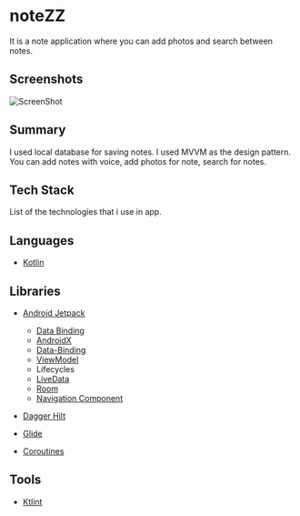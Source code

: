 # noteZZ

It is a note application where you can add photos and search between notes.

## Screenshots

![ScreenShot](https://media.giphy.com/media/SlVVQNK6qTqmGTXAFo/giphy.gif)

## Summary

I used local database for saving notes. 
I used MVVM as the design pattern.
You can add notes with voice, add photos for note, search for notes. 

## Tech Stack

List of the technologies that i use in app.

Languages
---------

- [Kotlin](https://kotlinlang.org)

Libraries
---------

- [Android Jetpack](https://developer.android.com/jetpack/)
  - [Data Binding](https://developer.android.com/topic/libraries/data-binding)
  - [AndroidX](https://developer.android.com/jetpack/androidx)
  - [Data-Binding](https://developer.android.com/topic/libraries/data-binding)
  - [ViewModel](https://developer.android.com/topic/libraries/architecture/viewmodel) 
  - Lifecycles
  - [LiveData](https://developer.android.com/topic/libraries/architecture/livedata)
  - [Room](https://developer.android.com/training/data-storage/room)
  - [Navigation Component](https://developer.android.com/guide/navigation/navigation-getting-started)

- [Dagger Hilt](https://developer.android.com/training/dependency-injection/hilt-android)
- [Glide](https://github.com/bumptech/glide)
- [Coroutines](https://kotlinlang.org/docs/reference/coroutines-overview.html)

Tools
-----
- [Ktlint](https://github.com/pinterest/ktlint)
